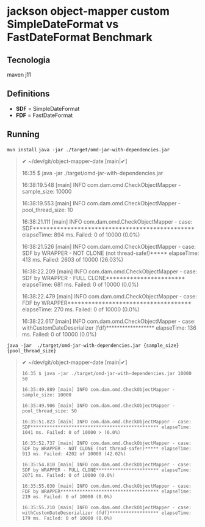 # jackson object-mapper custom SimpleDateFormat vs FastDateFormat Benchmark


## Tecnologia
maven 
j11


## Definitions
- **SDF** = SimpleDateFormat
- **FDF** = FastDateFormat

## Running

`mvn install`
`java -jar ./target/omd-jar-with-dependencies.jar`

> ✔ ~/dev/git/object-mapper-date [main|✔]
> 
> 16:35 $ java -jar ./target/omd-jar-with-dependencies.jar
> 
> 16:38:19.548 [main] INFO com.dam.omd.CheckObjectMapper - sample_size: 10000
> 
> 16:38:19.553 [main] INFO com.dam.omd.CheckObjectMapper - pool_thread_size: 10
> 
> 16:38:21.111 [main] INFO com.dam.omd.CheckObjectMapper - case: SDF*********************************************** elapseTime: 894 ms. Failed: 0 of 10000 (0.0%)
> 
> 16:38:21.526 [main] INFO com.dam.omd.CheckObjectMapper - case: SDF by WRAPPER - NOT CLONE (not thread-safe!)***** elapseTime: 413 ms. Failed: 2603 of 10000 (26.03%)
> 
> 16:38:22.209 [main] INFO com.dam.omd.CheckObjectMapper - case: SDF by WRAPPER - FULL CLONE*********************** elapseTime: 681 ms. Failed: 0 of 10000 (0.0%)
> 
> 16:38:22.479 [main] INFO com.dam.omd.CheckObjectMapper - case: FDF by WRAPPER************************************ elapseTime: 270 ms. Failed: 0 of 10000 (0.0%)
> 
> 16:38:22.617 [main] INFO com.dam.omd.CheckObjectMapper - case: withCustomDateDeserializer (fdf)****************** elapseTime: 136 ms. Failed: 0 of 10000 (0.0%)


 `java -jar  ./target/omd-jar-with-dependencies.jar {sample_size} {pool_thread_size}`

> ✔ ~/dev/git/object-mapper-date [main|✔]
> 
> ``16:35 $ java -jar ./target/omd-jar-with-dependencies.jar 10000 50``
> 
> ``16:35:49.889 [main] INFO com.dam.omd.CheckObjectMapper - sample_size: 10000``
> 
> ``16:35:49.906 [main] INFO com.dam.omd.CheckObjectMapper - pool_thread_size: 50``
> 
> ``16:35:51.823 [main] INFO com.dam.omd.CheckObjectMapper - case: SDF*********************************************** elapseTime: 1041 ms. Failed: 0 of 10000 > (0.0%)``
>
> ``16:35:52.737 [main] INFO com.dam.omd.CheckObjectMapper - case: SDF by WRAPPER - NOT CLONE (not thread-safe!)***** elapseTime: 913 ms. Failed: 4202 of 10000 (42.02%)``
> 
> ``16:35:54.810 [main] INFO com.dam.omd.CheckObjectMapper - case: SDF by WRAPPER - FULL CLONE*********************** elapseTime: 2071 ms. Failed: 0 of 10000 (0.0%)``
> 
> ``16:35:55.030 [main] INFO com.dam.omd.CheckObjectMapper - case: FDF by WRAPPER************************************ elapseTime: 219 ms. Failed: 0 of 10000 (0.0%)``
> 
> ``16:35:55.210 [main] INFO com.dam.omd.CheckObjectMapper - case: withCustomDateDeserializer (fdf)****************** elapseTime: 179 ms. Failed: 0 of 10000 (0.0%)``

